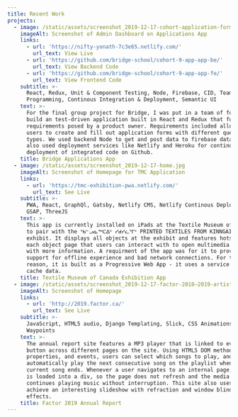 ```yaml
---
title: Recent Work
projects:
  - image: /static/assets/screenshot_2019-12-17-cohort-application-forms.png
    imageAlt: Screenshot of Admin Dashboard on Applications App
    links:
      - url: 'https://nifty-yonath-7c3e65.netlify.com/'
        url_text: View Live
      - url: 'https://github.com/bridge-school/cohort-9-app-app-be/'
        url_text: View Backend Code
      - url: 'https://github.com/bridge-school/cohort-9-app-app-fe/'
        url_text: View Frontend Code
    subtitle: >-
      React, Redux, Unit & Component Testing, Node, Firebase, CID, Team
      Programming, Continous Integration & Deployment, Semantic UI
    text: >-
      For the final group project for Bridge, I was put in a team of four to
      build an test-driven application built in React and Redux that fulfilled
      requirements posed by a product owner. Requirements included allowing
      users to create and fill out application forms with different questions
      types. We used backend Node to get and post data to firebase database. We
      also used deployment services like Netlify and Heroku for continous
      deployment of integrated code on Github.
    title: Bridge Applications App
  - image: /static/assets/screenshot_2019-12-17-home.jpg
    imageAlt: Screenshot of Homepage for TMC Application
    links:
      - url: 'https://tmc-exhibition-pwa.netlify.com/'
        url_text: See Live
    subtitle: >-
      PWA, React, GraphQl, Gatsby, Netlify CMS, Netlify Continous Deployment,
      GSAP, ThreeJS
    text: >-
      This app is currently installed on iPads at the Textile Museum of Canada
      to pair with the ᖃᓪᓗᓈᖅᑕᐃᑦ ᓯᑯᓯᓛᕐᒥᑦ PRINTED TEXTILES FROM KINNGAIT STUDIOS
      exhibit. It displays all objects at the exhibit and features hotspots on
      each object page that users can interact with to open multimedia models
      with more information. A requirment of the app was for it to provide
      support for offline experience and bad network connections. For this
      reason, it is built as a Progressive Web App - it uses a service worker to
      cache data.
    title: Textile Museum of Canada Exhibition App
  - image: /static/assets/screenshot_2019-12-17-factor-2018—2019-artists.png
    imageAlt: Screenshot of Homepage
    links:
      - url: 'http://2019.factor.ca/'
        url_text: See Live
    subtitle: >-
      JavaScript, HTML5 audio, Django Templating, Slick, CSS Animations,
      Waypoints
    text: >-
      The annual report site features a MP3 player that is linked to every song
      button across different pages on the site. Using HTML5 DOM methods,
      properties, and events, users can select which songs to play, and
      automatically play the next consecutive song on the playlist when the
      current song ends. Whenever a user navigates to an internal page, the page
      is loaded into a div, so the page does not refresh and the media player
      continues playing music without interruption. This site also uses slick to
      achieve an interesting slideshow with refraction and window blinds
      effects.
    title: Factor 2019 Annual Report
---
```


